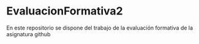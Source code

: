 # EvaluacionFormativa2
En este repositorio se dispone del trabajo de la evaluación formativa de la asignatura github
